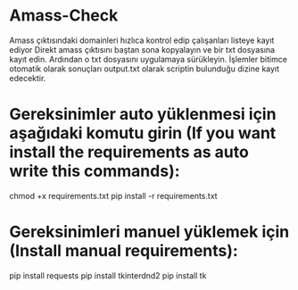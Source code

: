 # Amass-Check
Amass çıktısındaki domainleri hızlıca kontrol edip çalışanları listeye kayıt ediyor
Direkt amass çıktısını baştan sona kopyalayın ve bir txt dosyasına kayıt edin. Ardından o txt dosyasını uygulamaya sürükleyin. 
İşlemler bitimce otomatik olarak sonuçları output.txt olarak scriptin bulunduğu dizine kayıt edecektir.


# Gereksinimler auto yüklenmesi için aşağıdaki komutu girin (If you want install the requirements as auto  write this commands):
chmod +x requirements.txt
pip install -r requirements.txt

# Gereksinimleri manuel yüklemek için (Install manual requirements):
pip install requests
pip install tkinterdnd2
pip install tk


